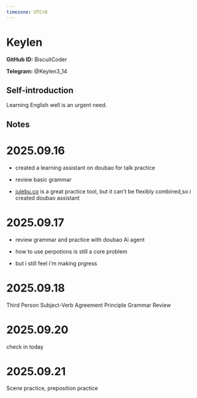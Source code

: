 ```yaml
---
timezone: UTC+8
---
```


# Keylen

**GitHub ID:** BiscuitCoder

**Telegram:** @Keylen3_14

## Self-introduction

Learning English well is an urgent need.

## Notes
<!-- Content_START -->
# 2025.09.16
<!-- DAILY_CHECKIN_2025-09-16_START -->
-   created a learning assistant on doubao for talk practice
    
-   review basic grammar
    
-   [julebu.co](http://julebu.co) is a great practice tool, but it can't be flexibly combined,so i created doubao assistant
<!-- DAILY_CHECKIN_2025-09-16_END -->


# 2025.09.17
<!-- DAILY_CHECKIN_2025-09-17_START -->
-   review grammar and practice with doubao Ai agent
    
-   how to use perpotions is still a core problem
    
-   but i still feel i'm making prgress
<!-- DAILY_CHECKIN_2025-09-17_END -->


# 2025.09.18
<!-- DAILY_CHECKIN_2025-09-18_START -->
Third Person Subject-Verb Agreement Principle Grammar Review
<!-- DAILY_CHECKIN_2025-09-18_END -->


# 2025.09.20
<!-- DAILY_CHECKIN_2025-09-20_START -->
check in today
<!-- DAILY_CHECKIN_2025-09-20_END -->


# 2025.09.21
<!-- DAILY_CHECKIN_2025-09-21_START -->
Scene practice, preposition practice
<!-- DAILY_CHECKIN_2025-09-21_END -->
<!-- Content_END -->
